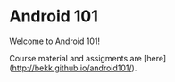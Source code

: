 Android 101
=======

Welcome to Android 101!

Course material and assigments are [here] (http://bekk.github.io/android101/).
